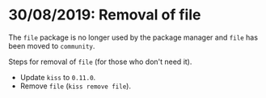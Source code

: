 # 30/08/2019: Removal of file

The `file` package is no longer used by the package manager and `file`
has been moved to `community`.

Steps for removal of `file` (for those who don't need it).

-   Update `kiss` to `0.11.0`.
-   Remove `file` (`kiss remove file`).
